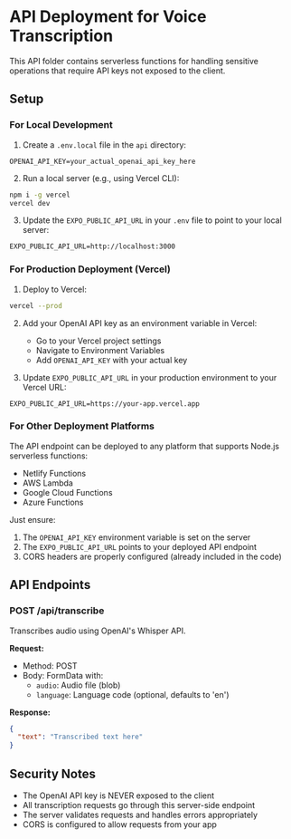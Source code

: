 # API Deployment for Voice Transcription

This API folder contains serverless functions for handling sensitive operations that require API keys not exposed to the client.

## Setup

### For Local Development

1. Create a `.env.local` file in the `api` directory:
```
OPENAI_API_KEY=your_actual_openai_api_key_here
```

2. Run a local server (e.g., using Vercel CLI):
```bash
npm i -g vercel
vercel dev
```

3. Update the `EXPO_PUBLIC_API_URL` in your `.env` file to point to your local server:
```
EXPO_PUBLIC_API_URL=http://localhost:3000
```

### For Production Deployment (Vercel)

1. Deploy to Vercel:
```bash
vercel --prod
```

2. Add your OpenAI API key as an environment variable in Vercel:
   - Go to your Vercel project settings
   - Navigate to Environment Variables
   - Add `OPENAI_API_KEY` with your actual key

3. Update `EXPO_PUBLIC_API_URL` in your production environment to your Vercel URL:
```
EXPO_PUBLIC_API_URL=https://your-app.vercel.app
```

### For Other Deployment Platforms

The API endpoint can be deployed to any platform that supports Node.js serverless functions:
- Netlify Functions
- AWS Lambda
- Google Cloud Functions
- Azure Functions

Just ensure:
1. The `OPENAI_API_KEY` environment variable is set on the server
2. The `EXPO_PUBLIC_API_URL` points to your deployed API endpoint
3. CORS headers are properly configured (already included in the code)

## API Endpoints

### POST /api/transcribe
Transcribes audio using OpenAI's Whisper API.

**Request:**
- Method: POST
- Body: FormData with:
  - `audio`: Audio file (blob)
  - `language`: Language code (optional, defaults to 'en')

**Response:**
```json
{
  "text": "Transcribed text here"
}
```

## Security Notes

- The OpenAI API key is NEVER exposed to the client
- All transcription requests go through this server-side endpoint
- The server validates requests and handles errors appropriately
- CORS is configured to allow requests from your app